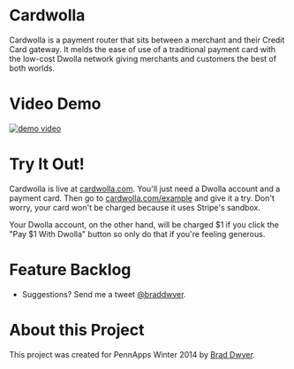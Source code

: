 Cardwolla
=========

Cardwolla is a payment router that sits between a merchant and their Credit Card gateway. It melds the ease of
use of a traditional payment card with the low-cost Dwolla network giving merchants and customers the best of
both worlds.

Video Demo
==========

[![demo video](http://img.youtube.com/vi/5K_xvnWxKGk/0.jpg)](http://www.youtube.com/watch?v=5K_xvnWxKGk&feature=youtu.be)

Try It Out!
===========

Cardwolla is live at [cardwolla.com](https://cardwolla.com). You'll just need a Dwolla account and a payment card.
Then go to [cardwolla.com/example](https://cardwolla.com/example) and give it a try. Don't worry, your card won't
be charged because it uses Stripe's sandbox.

Your Dwolla account, on the other hand, will be charged $1 if you click the "Pay $1 With Dwolla" button so only do that
if you're feeling generous.

Feature Backlog
===============

 - Suggestions? Send me a tweet [@braddwyer](http://www.twitter.com/braddwyer).

About this Project
==================

This project was created for PennApps Winter 2014 by [Brad Dwyer](http://www.twitter.com/braddwyer).
